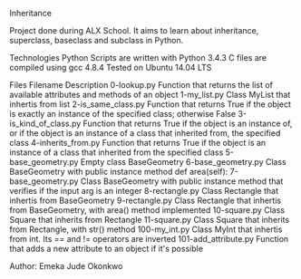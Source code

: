 Inheritance

Project done during ALX School. It aims to learn about inheritance, superclass, baseclass and subclass in Python.

Technologies Python Scripts are written with Python 3.4.3 C files are compiled using gcc 4.8.4 Tested on Ubuntu 14.04 LTS

Files Filename Description 0-lookup.py Function that returns the list of available attributes and methods of an object 1-my_list.py Class MyList that inhertis from list 2-is_same_class.py Function that returns True if the object is exactly an instance of the specified class; otherwise False 3-is_kind_of_class.py Function that returns True if the object is an instance of, or if the object is an instance of a class that inherited from, the specified class 4-inherits_from.py Function that returns True if the object is an instance of a class that inherited from the specified class 5-base_geometry.py Empty class BaseGeometry 6-base_geometry.py Class BaseGeometry with public instance method def area(self): 7-base_geometry.py Class BaseGeometry with public instance method that verifies if the input arg is an integer 8-rectangle.py Class Rectangle that inhertis from BaseGeometry 9-rectangle.py Class Rectangle that inhertis from BaseGeometry, with area() method implemented 10-square.py Class Square that inherits from Rectangle 11-square.py Class Square that inherits from Rectangle, with str() method 100-my_int.py Class MyInt that inhertis from int. Its == and != operators are inverted 101-add_attribute.py Function that adds a new attribute to an object if it's possible

Author: Emeka Jude Okonkwo
